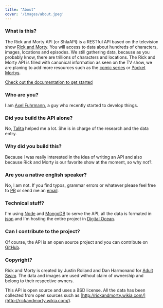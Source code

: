 ```yaml
---
title: "About"
cover: '/images/about.jpeg'
---
```


### What is this?
The Rick and Morty API (or ShlaAPI) is a RESTful API based on the television show [Rick and Morty](https://www.adultswim.com/videos/rick-and-morty). You will access to data about hundreds of characters, images, locations and episodes. We still gathering data, because as you probably know, there are trillions of characters and locations. The Rick and Morty API is filled with canonical information as seen on the TV show, we are planing to add more resources such as the [comic series](http://rickandmorty.wikia.com/wiki/Rick_and_Morty_(comic_series)) or [Pocket Mortys](https://pocketmortys.net/).

[Check out the documentation to get started](/documentation)

### Who are you?
I am [Axel Fuhrmann](http://axelfuhrmann.com), a guy who recently started to develop things.

### Did you build the API alone?
No, [Talita](https://talitatraveler.wordpress.com/) helped me a lot. She is in charge of the research and the data entry.

### Why did you build this?
Because I was really interested in the idea of writing an API and also because Rick and Morty is our favorite show at the moment, so why not?.

### Are you a native english speaker?
No, I am not. If you find typos, grammar errors or whatever please feel free to [PR](https://github.com/afuh/rick-and-morty-api) or send me an [email](mailto:axelfuh@gmail.com).

### Technical stuff?
I'm using [Node](https://nodejs.org) and [MongoDB](https://www.mongodb.com/) to serve the API, all the data is formated in [json](http://json.org/) and I'm hosting the entire project in [Digital Ocean](https://www.digitalocean.com/).

### Can I contribute to the project?
Of course, the API is an open source project and you can contribute on [GitHub](https://github.com/afuh/rick-and-morty-api).

### Copyright?
Rick and Morty is created by Justin Roiland and Dan Harmonand for [Adult Swim](https://www.adultswim.com). The data and images are used without claim of ownership and belong to their respective owners.

This API is open source and uses a BSD license. All the data has been collected from open sources such as [http://rickandmorty.wikia.com/](http://rickandmorty.wikia.com/).
